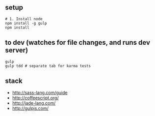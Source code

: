 ## setup
    # 1. Install node
    npm install -g gulp
    npm install


## to dev (watches for file changes, and runs dev server)
	gulp
    gulp tdd # separate tab for karma tests

## stack
 * http://sass-lang.com/guide
 * http://coffeescript.org/
 * http://jade-lang.com/
 * http://gulpjs.com/
